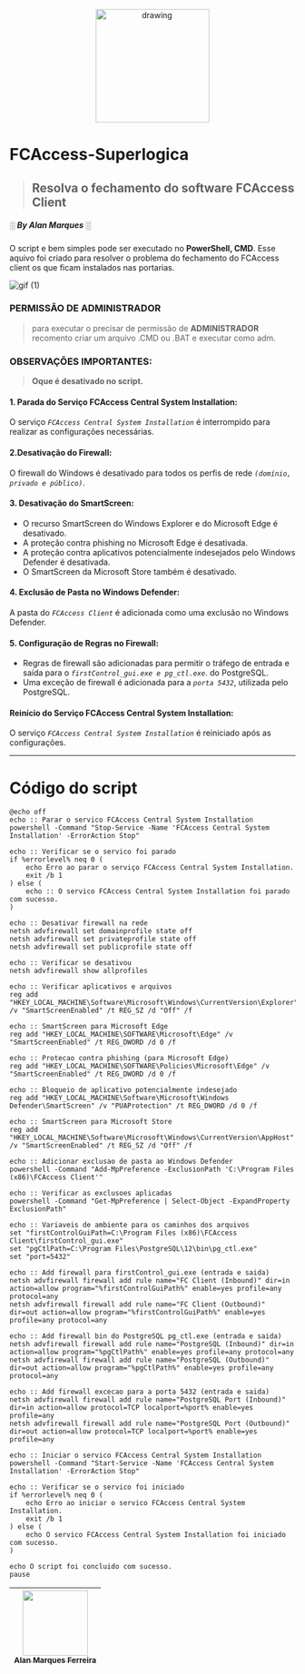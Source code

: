<p align="center"><img src="https://github.com/AlanMarquesFerreira/FCAccess-Superlogica/assets/124633669/078d05df-a5cf-4dbe-a29f-30c9108b9cb3.png" alt="drawing" width="200"/></p>

# FCAccess-Superlogica
> ## Resolva o fechamento do software FCAccess Client
>
##### ░ By Alan Marques ░

O script e bem simples pode ser executado no  **PowerShell, CMD**. 
Esse aquivo foi criado para resolver o problema do fechamento do FCAccess client os que ficam instalados nas portarias.

![gif (1)](https://github.com/AlanMarquesFerreira/FCAccess-Superlogica/assets/124633669/da86e9ac-4362-4239-ae72-ab837db874ba)

### PERMISSÃO DE ADMINISTRADOR
>
> para executar o  precisar de permissão de **ADMINISTRADOR** recomento criar um arquivo .CMD ou .BAT
> e executar como adm.

### OBSERVAÇÕES IMPORTANTES:
> **Oque é desativado no script.**
>
#### 1. Parada do Serviço FCAccess Central System Installation:

O serviço _`FCAccess Central System Installation`_ é interrompido para realizar as configurações necessárias.

#### 2.Desativação do Firewall:

O firewall do Windows é desativado para todos os perfis de rede _`(domínio, privado e público)`_.

#### 3. Desativação do SmartScreen:

* O recurso SmartScreen do Windows Explorer e do Microsoft Edge é desativado.
* A proteção contra phishing no Microsoft Edge é desativada.
* A proteção contra aplicativos potencialmente indesejados pelo Windows Defender é desativada.
* O SmartScreen da Microsoft Store também é desativado.
  
#### 4. Exclusão de Pasta no Windows Defender:

A pasta do _`FCAccess Client`_ é adicionada como uma exclusão no Windows Defender.

#### 5. Configuração de Regras no Firewall:

* Regras de firewall são adicionadas para permitir o tráfego de entrada e saída para o _`firstControl_gui.exe e pg_ctl.exe`_. do PostgreSQL.
* Uma exceção de firewall é adicionada para a _`porta 5432`_, utilizada pelo PostgreSQL.

#### Reinício do Serviço FCAccess Central System Installation:

O serviço _`FCAccess Central System Installation`_ é reiniciado após as configurações.


___

# Código do script
>
```
@echo off
echo :: Parar o servico FCAccess Central System Installation
powershell -Command "Stop-Service -Name 'FCAccess Central System Installation' -ErrorAction Stop"

echo :: Verificar se o servico foi parado
if %errorlevel% neq 0 (
    echo Erro ao parar o serviço FCAccess Central System Installation.
    exit /b 1
) else (
    echo :: O servico FCAccess Central System Installation foi parado com sucesso.
)

echo :: Desativar firewall na rede
netsh advfirewall set domainprofile state off
netsh advfirewall set privateprofile state off
netsh advfirewall set publicprofile state off

echo :: Verificar se desativou
netsh advfirewall show allprofiles

echo :: Verificar aplicativos e arquivos
reg add "HKEY_LOCAL_MACHINE\Software\Microsoft\Windows\CurrentVersion\Explorer" /v "SmartScreenEnabled" /t REG_SZ /d "Off" /f

echo :: SmartScreen para Microsoft Edge
reg add "HKEY_LOCAL_MACHINE\SOFTWARE\Microsoft\Edge" /v "SmartScreenEnabled" /t REG_DWORD /d 0 /f

echo :: Protecao contra phishing (para Microsoft Edge)
reg add "HKEY_LOCAL_MACHINE\SOFTWARE\Policies\Microsoft\Edge" /v "SmartScreenEnabled" /t REG_DWORD /d 0 /f

echo :: Bloqueio de aplicativo potencialmente indesejado
reg add "HKEY_LOCAL_MACHINE\Software\Microsoft\Windows Defender\SmartScreen" /v "PUAProtection" /t REG_DWORD /d 0 /f

echo :: SmartScreen para Microsoft Store
reg add "HKEY_LOCAL_MACHINE\Software\Microsoft\Windows\CurrentVersion\AppHost" /v "SmartScreenEnabled" /t REG_SZ /d "Off" /f

echo :: Adicionar exclusao de pasta ao Windows Defender
powershell -Command "Add-MpPreference -ExclusionPath 'C:\Program Files (x86)\FCAccess Client'"

echo :: Verificar as exclusoes aplicadas
powershell -Command "Get-MpPreference | Select-Object -ExpandProperty ExclusionPath"

echo :: Variaveis de ambiente para os caminhos dos arquivos
set "firstControlGuiPath=C:\Program Files (x86)\FCAccess Client\firstControl_gui.exe"
set "pgCtlPath=C:\Program Files\PostgreSQL\12\bin\pg_ctl.exe"
set "port=5432"

echo :: Add firewall para firstControl_gui.exe (entrada e saida)
netsh advfirewall firewall add rule name="FC Client (Inbound)" dir=in action=allow program="%firstControlGuiPath%" enable=yes profile=any protocol=any
netsh advfirewall firewall add rule name="FC Client (Outbound)" dir=out action=allow program="%firstControlGuiPath%" enable=yes profile=any protocol=any

echo :: Add firewall bin do PostgreSQL pg_ctl.exe (entrada e saida)
netsh advfirewall firewall add rule name="PostgreSQL (Inbound)" dir=in action=allow program="%pgCtlPath%" enable=yes profile=any protocol=any
netsh advfirewall firewall add rule name="PostgreSQL (Outbound)" dir=out action=allow program="%pgCtlPath%" enable=yes profile=any protocol=any

echo :: Add firewall excecao para a porta 5432 (entrada e saida)
netsh advfirewall firewall add rule name="PostgreSQL Port (Inbound)" dir=in action=allow protocol=TCP localport=%port% enable=yes profile=any
netsh advfirewall firewall add rule name="PostgreSQL Port (Outbound)" dir=out action=allow protocol=TCP localport=%port% enable=yes profile=any

echo :: Iniciar o servico FCAccess Central System Installation
powershell -Command "Start-Service -Name 'FCAccess Central System Installation' -ErrorAction Stop"

echo :: Verificar se o servico foi iniciado
if %errorlevel% neq 0 (
    echo Erro ao iniciar o servico FCAccess Central System Installation.
    exit /b 1
) else (
    echo O servico FCAccess Central System Installation foi iniciado com sucesso.
)

echo O script foi concluido com sucesso.
pause
```




| [<img loading="lazy" src="https://avatars.githubusercontent.com/u/124633669?v=4" width=115><br><sub> Alan Marques Ferreira </sub>](https://github.com/alanmarquesferreira) |  
| :---: |
